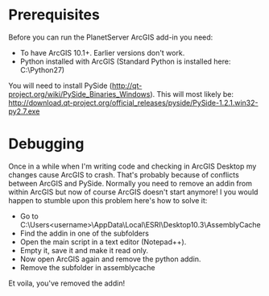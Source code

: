 # Prerequisites
Before you can run the PlanetServer ArcGIS add-in you need:
 - To have ArcGIS 10.1+. Earlier versions don't work.
 - Python installed with ArcGIS (Standard Python is installed here: C:\Python27\)
 
You will need to install PySide (http://qt-project.org/wiki/PySide_Binaries_Windows). This will most likely be: http://download.qt-project.org/official_releases/pyside/PySide-1.2.1.win32-py2.7.exe

# Debugging
Once in a while when I'm writing code and checking in ArcGIS Desktop my changes cause ArcGIS to crash. That's probably because of conflicts between ArcGIS and PySide. Normally you need to remove an addin from within ArcGIS but now of course ArcGIS doesn't start anymore! I you would happen to stumble upon this problem here's how to solve it:
 - Go to C:\Users\<username>\AppData\Local\ESRI\Desktop10.3\AssemblyCache
 - Find the addin in one of the subfolders
 - Open the main script in a text editor (Notepad++).
 - Empty it, save it and make it read only.
 - Now open ArcGIS again and remove the python addin.
 - Remove the subfolder in assemblycache

Et voila, you've removed the addin!

